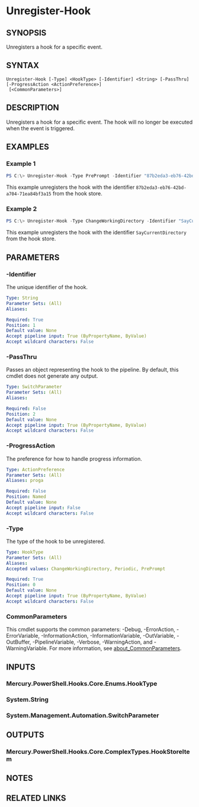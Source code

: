 ﻿---
external help file: Mercury.PowerShell.Hooks.dll-Help.xml
Module Name: Mercury.PowerShell.Hooks
online version: https://go.microsoft.com/fwlink/?LinkID=2097049
schema: 2.0.0
---

# Unregister-Hook

## SYNOPSIS

Unregisters a hook for a specific event.

## SYNTAX

```
Unregister-Hook [-Type] <HookType> [-Identifier] <String> [-PassThru] [-ProgressAction <ActionPreference>]
 [<CommonParameters>]
```

## DESCRIPTION

Unregisters a hook for a specific event. The hook will no longer be executed when the event is triggered.

## EXAMPLES

### Example 1

```powershell
PS C:\> Unregister-Hook -Type PrePrompt -Identifier "87b2eda3-eb76-42bd-a704-71ea84bf3a15"
```

This example unregisters the hook with the identifier `87b2eda3-eb76-42bd-a704-71ea84bf3a15` from the hook store.

### Example 2

```powershell
PS C:\> Unregister-Hook -Type ChangeWorkingDirectory -Identifier "SayCurrentDirectory"
```

This example unregisters the hook with the identifier `SayCurrentDirectory` from the hook store.

## PARAMETERS

### -Identifier

The unique identifier of the hook.

```yaml
Type: String
Parameter Sets: (All)
Aliases:

Required: True
Position: 1
Default value: None
Accept pipeline input: True (ByPropertyName, ByValue)
Accept wildcard characters: False
```

### -PassThru

Passes an object representing the hook to the pipeline. By default, this cmdlet does not generate any output.

```yaml
Type: SwitchParameter
Parameter Sets: (All)
Aliases:

Required: False
Position: 2
Default value: None
Accept pipeline input: True (ByPropertyName, ByValue)
Accept wildcard characters: False
```

### -ProgressAction

The preference for how to handle progress information.

```yaml
Type: ActionPreference
Parameter Sets: (All)
Aliases: proga

Required: False
Position: Named
Default value: None
Accept pipeline input: False
Accept wildcard characters: False
```

### -Type

The type of the hook to be unregistered.

```yaml
Type: HookType
Parameter Sets: (All)
Aliases:
Accepted values: ChangeWorkingDirectory, Periodic, PrePrompt

Required: True
Position: 0
Default value: None
Accept pipeline input: True (ByPropertyName, ByValue)
Accept wildcard characters: False
```

### CommonParameters

This cmdlet supports the common parameters: -Debug, -ErrorAction, -ErrorVariable, -InformationAction, -InformationVariable, -OutVariable, -OutBuffer, -PipelineVariable, -Verbose, -WarningAction, and -WarningVariable. For more information, see [about_CommonParameters](http://go.microsoft.com/fwlink/?LinkID=113216).

## INPUTS

### Mercury.PowerShell.Hooks.Core.Enums.HookType

### System.String

### System.Management.Automation.SwitchParameter

## OUTPUTS

### Mercury.PowerShell.Hooks.Core.ComplexTypes.HookStoreItem

## NOTES

## RELATED LINKS
